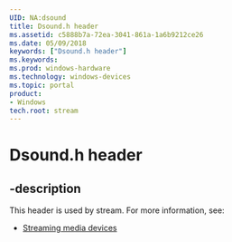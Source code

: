 ```yaml
---
UID: NA:dsound
title: Dsound.h header
ms.assetid: c5888b7a-72ea-3041-861a-1a6b9212ce26
ms.date: 05/09/2018
keywords: ["Dsound.h header"]
ms.keywords: 
ms.prod: windows-hardware
ms.technology: windows-devices
ms.topic: portal
product:
- Windows
tech.root: stream
---
```


# Dsound.h header


## -description


This header is used by stream. For more information, see:

- [Streaming media devices](../_stream/index.md)
